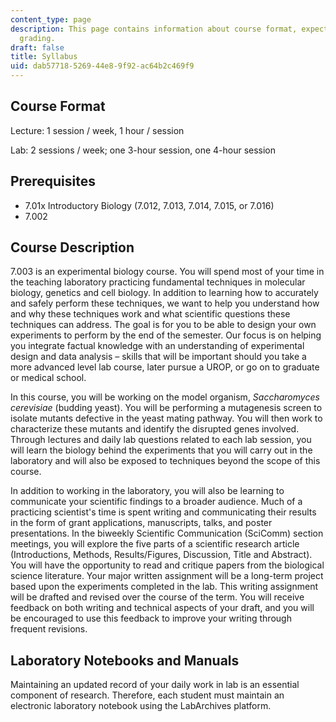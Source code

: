 ```yaml
---
content_type: page
description: This page contains information about course format, expectations, and
  grading.
draft: false
title: Syllabus
uid: dab57718-5269-44e8-9f92-ac64b2c469f9
---
```

## Course Format

Lecture: 1 session / week, 1 hour / session

Lab: 2 sessions / week; one 3-hour session, one 4-hour session

## Prerequisites

- 7.01x Introductory Biology (7.012, 7.013, 7.014, 7.015, or 7.016)
- 7.002

## Course Description

7.003 is an experimental biology course. You will spend most of your time in the teaching laboratory practicing fundamental techniques in molecular biology, genetics and cell biology. In addition to learning how to accurately and safely perform these techniques, we want to help you understand how and why these techniques work and what scientific questions these techniques can address. The goal is for you to be able to design your own experiments to perform by the end of the semester. Our focus is on helping you integrate factual knowledge with an understanding of experimental design and data analysis – skills that will be important should you take a more advanced level lab course, later pursue a UROP, or go on to graduate or medical school.

In this course, you will be working on the model organism, *Saccharomyces cerevisiae* (budding yeast). You will be performing a mutagenesis screen to isolate mutants defective in the yeast mating pathway. You will then work to characterize these mutants and identify the disrupted genes involved. Through lectures and daily lab questions related to each lab session, you will learn the biology behind the experiments that you will carry out in the laboratory and will also be exposed to techniques beyond the scope of this course.

In addition to working in the laboratory, you will also be learning to communicate your scientific findings to a broader audience. Much of a practicing scientist's time is spent writing and communicating their results in the form of grant applications, manuscripts, talks, and poster presentations. In the biweekly Scientific Communication (SciComm) section meetings, you will explore the five parts of a scientific research article (Introductions, Methods, Results/Figures, Discussion, Title and Abstract). You will have the opportunity to read and critique papers from the biological science literature. Your major written assignment will be a long-term project based upon the experiments completed in the lab. This writing assignment will be drafted and revised over the course of the term. You will receive feedback on both writing and technical aspects of your draft, and you will be encouraged to use this feedback to improve your writing through frequent revisions.

## Laboratory Notebooks and Manuals

Maintaining an updated record of your daily work in lab is an essential component of research. Therefore, each student must maintain an electronic laboratory notebook using the LabArchives platform.